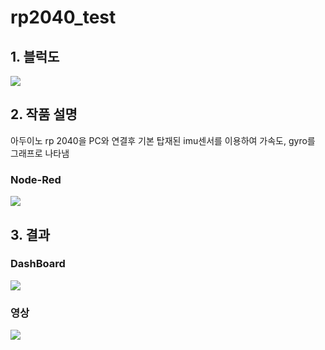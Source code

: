 # rp2040_test

## 1. 블럭도
<img src="https://user-images.githubusercontent.com/65072588/174707180-eda5d597-3016-4781-89ad-246f235c04d7.JPG">

## 2. 작품 설명
아두이노 rp 2040을 PC와 연결후 기본 탑재된 imu센서를 이용하여 가속도, gyro를 그래프로 나타냄

### Node-Red
<img src="https://user-images.githubusercontent.com/65072588/174705401-6d26e2ac-14cf-4757-9b75-2ba76c9fef97.png">

## 3. 결과
### DashBoard
<img src="https://user-images.githubusercontent.com/65072588/174705299-bdedfd46-1f56-41cd-9500-29063e0586a1.png">

### 영상
<img src="https://user-images.githubusercontent.com/65072588/174706173-a79a1582-6e22-4b83-9ede-6338810bb408.gif">
